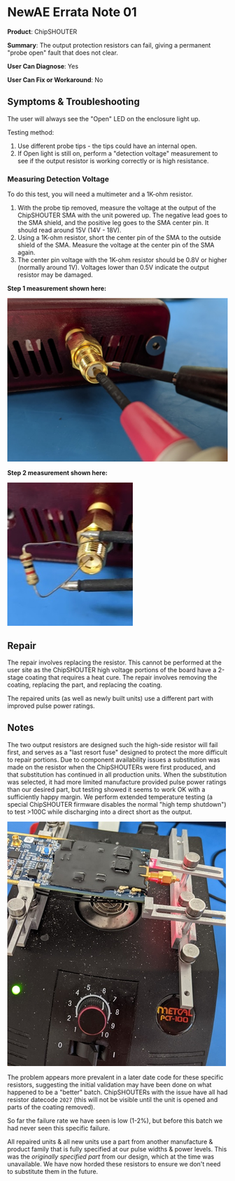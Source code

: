 # NewAE Errata Note 01

**Product**: ChipSHOUTER

**Summary**: The output protection resistors can fail, giving a permanent "probe open" fault that does not clear.

**User Can Diagnose**: Yes

**User Can Fix or Workaround**: No

## Symptoms & Troubleshooting

The user will always see the "Open" LED on the enclosure light up.

Testing method:

1. Use different probe tips - the tips could have an internal open.
2. If Open light is still on, perform a "detection voltage" measurement to see if the output resistor is working correctly or is high resistance.

### Measuring Detection Voltage

To do this test, you will need a multimeter and a 1K-ohm resistor.

1. With the probe tip removed, measure the voltage at the output of the ChipSHOUTER SMA with the unit powered up. The negative lead goes to the SMA shield, and the positive leg goes to the SMA center pin. It should read around 15V (14V - 18V).
2. Using a 1K-ohm resistor, short the center pin of the SMA to the outside shield of the SMA. Measure the voltage at the center pin of the SMA again.
3. The center pin voltage with the 1K-ohm resistor should be 0.8V or higher (normally around 1V). Voltages lower than 0.5V indicate the output resistor may be damaged.

**Step 1 measurement shown here:**

<img src="images\ER01_ChipSHOUTER_TipMeas1.jpg">

**Step 2 measurement shown here:**

<img src="images\ER01_ChipSHOUTER_TipMeas1KRes.jpg">

## Repair

The repair involves replacing the resistor. This cannot be performed at the user site as the ChipSHOUTER high voltage portions of the board have a 2-stage coating that requires a heat cure. The repair involves removing the coating, replacing the part, and replacing the coating.

The repaired units (as well as newly built units) use a different part with improved pulse power ratings.

## Notes

The two output resistors are designed such the high-side resistor will fail first, and serves as a "last resort fuse" designed to protect the more difficult to repair portions. Due to component availability issues a substitution was made on the resistor when the ChipSHOUTERs were first produced, and that substitution has continued in all production units. When the substitution was selected, it had more limited manufacture provided pulse power ratings than our desired part, but testing showed it seems to work OK with a sufficiently happy margin. We perform extended temperature testing (a special ChipSHOUTER firmware disables the normal "high temp shutdown") to test >100C while discharging into a direct short as the output.

<img src="images\ER01_TestingProduction.jpg">

The problem appears more prevalent in a later date code for these specific resistors, suggesting the initial validation may have been done on what happened to be a "better" batch. ChipSHOUTERs with the issue have all had resistor datecode `2027` (this will not be visible until the unit is opened and parts of the coating removed).

So far the failure rate we have seen is low (1-2%), but before this batch we had never seen this specific failure.

All repaired units & all new units use a part from another manufacture & product family that is fully specified at our pulse widths & power levels. This was the *originally specified part* from our design, which at the time was unavailable. We have now horded these resistors to ensure we don't need to substitute them in the future.